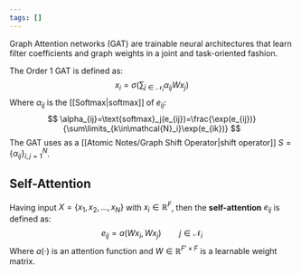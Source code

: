 ```yaml
---
tags: []
---
```

Graph Attention networks (GAT) are trainable neural architectures that learn filter coefficients and graph weights in a joint and task-oriented fashion.

The Order 1 GAT is defined as:
$$
x_i=\sigma\left(\sum_{j\in\mathcal{N}_i}\alpha_{ij}Wx_j\right)
$$
Where $\alpha_{ij}$ is the [[Softmax|softmax]] of $e_{ij}$:
$$
\alpha_{ij}=\text{softmax}_j(e_{ij})=\frac{\exp(e_{ij})}{\sum\limits_{k\in\mathcal{N}_i}\exp(e_{ik})}
$$
The GAT uses as a [[Atomic Notes/Graph Shift Operator|shift operator]] $S=\{\alpha_{ij}\}^N_{i,j=1}$.
## Self-Attention
Having input $X=\{x_1,x_2,\dots,x_N\}$ with $x_i\in\mathbb{R}^F$, then the **self-attention** $e_{ij}$ is defined as:
$$
e_{ij}=a(Wx_i,Wx_j) \qquad j\in\mathcal{N}_i
$$
Where $a(\cdot)$ is an attention function and $W\in\mathbb{R}^{F'\times F}$ is a learnable weight matrix.